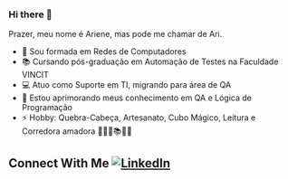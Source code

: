### Hi there 👋
Prazer, meu nome é Ariene, mas pode me chamar de Ari.


- 🔭 Sou formada em Redes de Computadores
- 📚 Cursando pós-graduação em Automação de Testes na Faculdade VINCIT
- 💻 Atuo como Suporte em TI, migrando para área de QA
- 🌱 Estou aprimorando meus conhecimento em QA e Lógica de Programação
- ⚡ Hobby:  Quebra-Cabeça, Artesanato, Cubo Mágico, Leitura e Corredora amadora  🧮🎨🎲📚🏃‍♀️

## Connect With Me [![LinkedIn](https://img.shields.io/badge/LinkedIn-blue?style=for-the-badge&logo=linkedin)](https://www.linkedin.com/in/arienekoike/)
 

